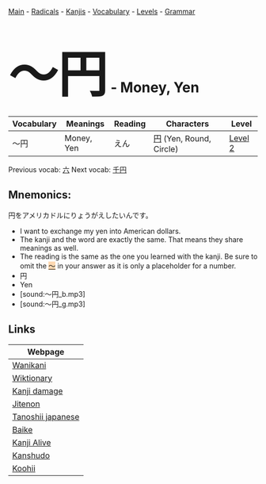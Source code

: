 <style> bigfont {font-size: 100px}</style>
[Main](../README.md) -
[Radicals](../radicals.md) -
[Kanjis](../kanjis.md) -
[Vocabulary](../vocabulary.md) -
[Levels](../levels.md) -
[Grammar](../grammar.md)
# <bigfont> 〜円</bigfont> - Money, Yen 

| Vocabulary | Meanings | Reading | Characters | Level |
| --- | --- | --- | --- | --- |
| 〜円 | Money, Yen | えん |  [円](../kanjis/円.md) (Yen, Round, Circle) | [Level 2](../levels/wk_level2.md) |

Previous vocab: [六](六.md) Next vocab: [千円](千円.md) 

## Mnemonics:
円をアメリカドルにりょうがえしたいんです。
* I want to exchange my yen into American dollars.
* The kanji and the word are exactly the same. That means they share meanings as well.
* The reading is the same as the one you learned with the kanji. Be sure to omit the <span style="background-color:#fed8b1"> [〜](https://jisho.org/search/〜)</span> in your answer as it is only a placeholder for a number.
* 円
* Yen
* [sound:〜円_b.mp3]
* [sound:〜円_g.mp3]


## Links 

| Webpage |
| --- |
| [Wanikani          ](https://www.wanikani.com/kanji/〜円) |
| [Wiktionary        ](https://en.wiktionary.org/wiki/〜円) |
| [Kanji damage      ](http://www.kanjidamage.com/kanji/search?utf8=✓&q=〜円) |
| [Jitenon           ](https://jitenon.com/kanji/〜円) |
| [Tanoshii japanese ](https://www.tanoshiijapanese.com/dictionary/kanji.cfm?k=〜円) |
| [Baike             ](https://baike.baidu.com/item/〜円) |
| [Kanji Alive       ](https://app.kanjialive.com/〜円) |
| [Kanshudo          ](https://www.kanshudo.com/searchmn?q=〜円) |
| [Koohii            ](https://kanji.koohii.com/study/kanji/〜円) |
